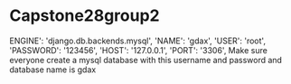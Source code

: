 # Capstone28group2

ENGINE': 'django.db.backends.mysql',
        'NAME': 'gdax',
        'USER': 'root',
        'PASSWORD': '123456',
        'HOST': '127.0.0.1',
        'PORT': '3306',
Make sure everyone create a mysql database with this username and password and database name is gdax
